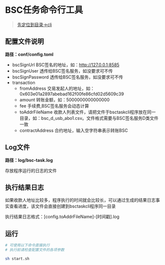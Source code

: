 # BSC任务命令行工具

>[先定位到目录->cli](https://github.com/jan-okok/bsc-task/tree/master/cli)

## 配置文件说明

**路径：conf/config.toml**

- bscSignUrl BSC签名的地址，如：http://127.0.0.1:8585
- bscSignUser 透传给BSC签名服务，如没要求可不传
- bscSignPassword 透传给BSC签名服务，如没要求可不传
- transaction
    - fromAddress 交易发起人的地址，如：0x603e01a2897abebad162f00fe86cfd02d5609c39
    - amount 转账金额，如：5000000000000000
    - fee 手续费,BSC签名服务会动态计算
    - toAddrFileName 收款人列表文件，请把文件于bsctaskcli程序放在同一目录，如：bsc_d_usb_abo1.csv。文件格式需要与BSC签名服务D类文件一致
    - contractAddress 合约地址，输入空字符串表示转账BSC

## Log文件

**路径：log/bsc-task.log**

存放程序运行的日志的文件

## 执行结果日志

如果收款人地址比较多，程序执行的时间就会比较长，可以通过生成的结果日志事实查看进度，该文件会直接创建到bsctaskcli程序同一目录

执行结果日志格式：[config.toAddrFileName]-[时间戳].log

## 运行

```bash
# 可使用以下命令直接执行
# 执行前请检查配置文件的各项参数

sh start.sh
```



